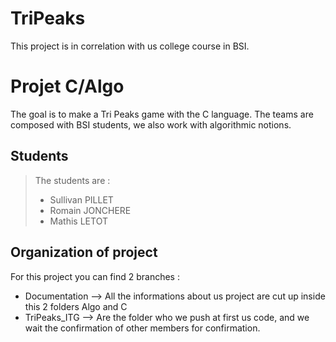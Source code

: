 # TriPeaks
This project is in correlation with us college course in BSI.

# Projet C/Algo

The goal is to make a Tri Peaks game with the C language.
The teams are composed with BSI students, we also work with algorithmic notions.

## Students 

> The students are :
> - Sullivan PILLET
> - Romain JONCHERE
> - Mathis LETOT

## Organization of project 

For this project you can find 2 branches :

- Documentation --> All the informations about us project are cut up inside this 2 folders Algo and C
- TriPeaks_ITG --> Are the folder who we push at first us code, and we wait the confirmation of other members for confirmation.
